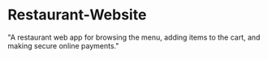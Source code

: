 # Restaurant-Website
"A restaurant web app for browsing the menu, adding items to the cart, and making secure online payments."
